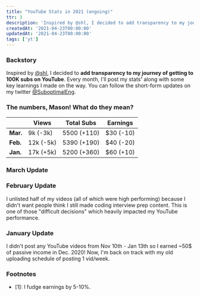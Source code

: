 ```yaml
---
title: "YouTube Stats in 2021 (ongoing)"
ttr: 3
description: 'Inspired by @shl, I decided to add transparency to my journey of getting to 100K subs on YouTube.'
createdAt: '2021-04-23T00:00:00'
updatedAt: '2021-04-23T00:00:00'
tags: ['yt']
---
```


### Backstory
Inspired by [@shl](https://www.twitter.com/shl), I decided to __add transparency to my journey of getting to 100K subs on YouTube__.
Every month, I'll post my stats¹ along with some key learnings I made on the way.
You can follow the short-form updates on my twitter [@SuboptimalEng](https://twitter.com/suboptimaleng).

### The numbers, Mason! What do they mean?

|          | Views      |  Total Subs  | Earnings  |
| -------- | ---------- |  ----------- | --------- |
| __Mar.__ | 9k (-3k)   |  5500 (+110) | $30 (-10) |
| __Feb.__ | 12k (-5k)  |  5390 (+190) | $40 (-20) |
| __Jan.__ | 17k (+5k)  |  5200 (+360) | $60 (+10) |

### March Update

### February Update
I unlisted half of my videos (all of which were high performing) because I didn't want people think I still made coding interview prep content.
This is one of those "difficult decisions" which heavily impacted my YouTube performance.



### January Update
I didn't post any YouTube videos from Nov 10th - Jan 13th so I earned ~50$ of passive income in Dec. 2020!
Now, I'm back on track with my old uploading schedule of posting 1 vid/week.

### Footnotes
- [1]: I fudge earnings by 5-10%.
